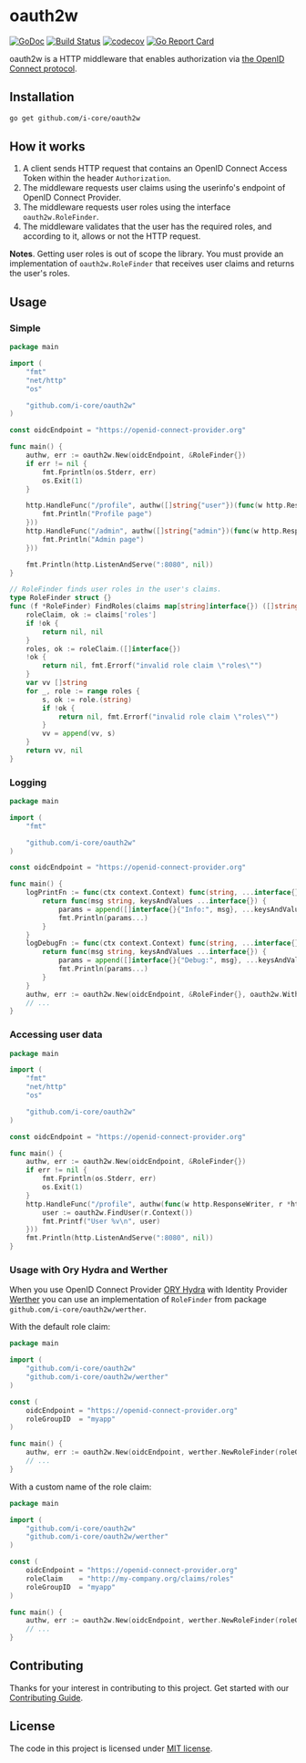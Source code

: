 # oauth2w

[![GoDoc][doc-img]][doc] [![Build Status][build-img]][build] [![codecov][codecov-img]][codecov] [![Go Report Card][goreport-img]][goreport]

oauth2w is a HTTP middleware that enables authorization via [the OpenID Connect protocol][oidc-spec-core].

## Installation

```bash
go get github.com/i-core/oauth2w
```

## How it works

1. A client sends HTTP request that contains an OpenID Connect Access Token within the header `Authorization`.
2. The middleware requests user claims using the userinfo's endpoint of OpenID Connect Provider.
3. The middleware requests user roles using the interface `oauth2w.RoleFinder`.
4. The middleware validates that the user has the required roles, and according to it, allows or not the HTTP request.

**Notes**. Getting user roles is out of scope the library. You must provide an implementation of `oauth2w.RoleFinder`
that receives user claims and returns the user's roles.

## Usage

### Simple

```go
package main

import (
    "fmt"
    "net/http"
    "os"

    "github.com/i-core/oauth2w"
)

const oidcEndpoint = "https://openid-connect-provider.org"

func main() {
    authw, err := oauth2w.New(oidcEndpoint, &RoleFinder{})
    if err != nil {
        fmt.Fprintln(os.Stderr, err)
        os.Exit(1)
    }

    http.HandleFunc("/profile", authw([]string{"user"})(func(w http.ResponseWriter, r *http.Request) {
        fmt.Println("Profile page")
    }))
    http.HandleFunc("/admin", authw([]string{"admin"})(func(w http.ResponseWriter, r *http.Request) {
        fmt.Println("Admin page")
    }))

    fmt.Println(http.ListenAndServe(":8080", nil))
}

// RoleFinder finds user roles in the user's claims.
type RoleFinder struct {}
func (f *RoleFinder) FindRoles(claims map[string]interface{}) ([]string, error) {
    roleClaim, ok := claims['roles']
    if !ok {
        return nil, nil
    }
    roles, ok := roleClaim.([]interface{})
    !ok {
        return nil, fmt.Errorf("invalid role claim \"roles\"")
    }
    var vv []string
    for _, role := range roles {
        s, ok := role.(string)
        if !ok {
            return nil, fmt.Errorf("invalid role claim \"roles\"")
        }
        vv = append(vv, s)
    }
    return vv, nil
}
```

### Logging

```go
package main

import (
    "fmt"

    "github.com/i-core/oauth2w"
)

const oidcEndpoint = "https://openid-connect-provider.org"

func main() {
    logPrintFn := func(ctx context.Context) func(string, ...interface{}) {
        return func(msg string, keysAndValues ...interface{}) {
            params = append([]interface{}{"Info:", msg}, ...keysAndValues)
            fmt.Println(params...)
        }
    }
    logDebugFn := func(ctx context.Context) func(string, ...interface{}) {
        return func(msg string, keysAndValues ...interface{}) {
            params = append([]interface{}{"Debug:", msg}, ...keysAndValues)
            fmt.Println(params...)
        }
    }
    authw, err := oauth2w.New(oidcEndpoint, &RoleFinder{}, oauth2w.WithLogPrint(logPrintFn), oauth2w.WithLogDebug(logDebugFn))
    // ...
}
```

### Accessing user data

```go
package main

import (
    "fmt"
    "net/http"
    "os"

    "github.com/i-core/oauth2w"
)

const oidcEndpoint = "https://openid-connect-provider.org"

func main() {
    authw, err := oauth2w.New(oidcEndpoint, &RoleFinder{})
    if err != nil {
        fmt.Fprintln(os.Stderr, err)
        os.Exit(1)
    }
    http.HandleFunc("/profile", authw(func(w http.ResponseWriter, r *http.Request) {
        user := oauth2w.FindUser(r.Context())
        fmt.Printf("User %v\n", user)
    }))
    fmt.Println(http.ListenAndServe(":8080", nil))
}
```

### Usage with Ory Hydra and Werther

When you use OpenID Connect Provider [ORY Hydra][hydra] with Identity Provider [Werther][werther] you can use
an implementation of `RoleFinder` from package `github.com/i-core/oauth2w/werther`.

With the default role claim:

```go
package main

import (
    "github.com/i-core/oauth2w"
    "github.com/i-core/oauth2w/werther"
)

const (
    oidcEndpoint = "https://openid-connect-provider.org"
    roleGroupID  = "myapp"
)

func main() {
    authw, err := oauth2w.New(oidcEndpoint, werther.NewRoleFinder(roleGroupID))
    // ...
}
```

With a custom name of the role claim:

```go
package main

import (
    "github.com/i-core/oauth2w"
    "github.com/i-core/oauth2w/werther"
)

const (
    oidcEndpoint = "https://openid-connect-provider.org"
    roleClaim    = "http://my-company.org/claims/roles"
    roleGroupID  = "myapp"
)

func main() {
    authw, err := oauth2w.New(oidcEndpoint, werther.NewRoleFinder(roleGroupID).WithRoleClaim(roleClaim))
    // ...
}
```

## Contributing

Thanks for your interest in contributing to this project.
Get started with our [Contributing Guide][contrib].

## License

The code in this project is licensed under [MIT license][license].

[doc-img]: https://godoc.org/github.com/i-core/oauth2w?status.svg
[doc]: https://godoc.org/github.com/i-core/oauth2w
[build-img]: https://travis-ci.com/i-core/oauth2w.svg?branch=master
[build]: https://travis-ci.com/i-core/oauth2w
[codecov-img]: https://codecov.io/gh/i-core/oauth2w/branch/master/graph/badge.svg
[codecov]: https://codecov.io/gh/i-core/oauth2w
[goreport-img]: https://goreportcard.com/badge/github.com/i-core/oauth2w
[goreport]: https://goreportcard.com/report/github.com/i-core/oauth2w
[contrib]: https://github.com/i-core/.github/blob/master/CONTRIBUTING.md
[license]: LICENSE
[oidc-spec-core]: https://openid.net/specs/openid-connect-core-1_0.html
[hydra]: https://github.com/ory/hydra
[werther]: https://github.com/i-core/werther
